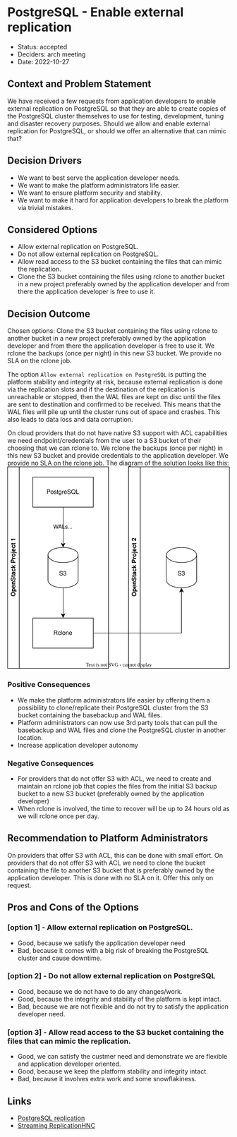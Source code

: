 # PostgreSQL - Enable external replication

* Status: accepted
* Deciders: arch meeting
* Date: 2022-10-27

## Context and Problem Statement

We have received a few requests from application developers to enable external replication on PostgreSQL so that they are able to create copies of the PostgreSQL cluster themselves to use for testing, development, tuning and disaster recovery purposes.
Should we allow and enable external replication for PostgreSQL, or should we offer an alternative that can mimic that?

## Decision Drivers

* We want to best serve the application developer needs.
* We want to make the platform administrators life easier.
* We want to ensure platform security and stability.
* We want to make it hard for application developers to break the platform via trivial mistakes.

## Considered Options

* Allow external replication on PostgreSQL.
* Do not allow external replication on PostgreSQL.
* Allow read access to the S3 bucket containing the files that can mimic the replication.
* Clone the S3 bucket containing the files using rclone to another bucket in a new project preferably owned by the application developer and from there the application developer is free to use it.

## Decision Outcome

Chosen options: Clone the S3 bucket containing the files using rclone to another bucket in a new project preferably owned by the application developer and from there the application developer is free to use it.
We rclone the backups (once per night) in this new S3 bucket.
We provide no SLA on the rclone job.

The option `Allow external replication on PostgreSQL` is putting the platform stability and integrity at risk, because external replication is done via the replication slots and if the destination of the replication is unreachable or stopped, then the WAL files are kept on disc until the files are sent to destination and confirmed to be received. This means that the WAL files will pile up until the cluster runs out of space and crashes. This also leads to data loss and data corruption.

On cloud providers that do not have native S3 support with ACL capabilities we need endpoint/credentials from the user to a S3 bucket of their choosing that we can rclone to. We rclone the backups (once per night) in this new S3 bucket and provide credentials to the application developer. We provide no SLA on the rclone job.
The diagram of the solution looks like this:
![Diagram](../img/adr-0027.drawio.svg)

### Positive Consequences

* We make the platform administrators life easier by offering them a possibility to clone/replicate their PostgreSQL cluster from the S3 bucket containing the basebackup and WAL files.
* Platform administrators can now use 3rd party tools that can pull the basebackup and WAL files and clone the PostgreSQL cluster in another location.
* Increase application developer autonomy

### Negative Consequences

* For providers that do not offer S3 with ACL, we need to create and maintain an rclone job that copies the files from the initial S3 backup bucket to a new S3 bucket (preferably owned by the application developer)
* When rclone is involved, the time to recover will be up to 24 hours old as we will rclone once per day.

## Recommendation to Platform Administrators

On providers that offer S3 with ACL, this can be done with small effort.
On providers that do not offer S3 with ACL we need to clone the bucket containing the file to another S3 bucket that is preferably owned by the application developer.
This is done with no SLA on it.
Offer this only on request.

## Pros and Cons of the Options <!-- optional -->

### [option 1] - Allow external replication on PostgreSQL.

* Good, because we satisfy the application developer need
* Bad, because it comes with a big risk of breaking the PostgreSQL cluster and cause downtime.

### [option 2] - Do not allow external replication on PostgreSQL

* Good, because we do not have to do any changes/work.
* Good, because the integrity and stability of the platform is kept intact.
* Bad, because we are not flexible and do not try to satisfy the application developer need.

### [option 3] - Allow read access to the S3 bucket containing the files that can mimic the replication.

* Good, we can satisfy the custmer need and demonstrate we are flexible and application developer oriented.
* Good, because we keep the platform stability and integrity intact.
* Bad, because it involves extra work and some snowflakiness.

## Links <!-- optional -->
* [PostgreSQL replication](https://www.postgresql.org/docs/current/runtime-config-replication.html)
* [Streaming ReplicationHNC](https://www.postgresql.org/docs/current/warm-standby.html#STREAMING-REPLICATION)
